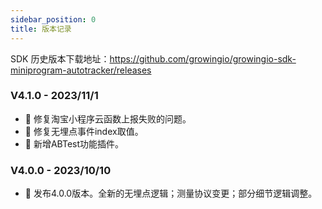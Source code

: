 ```yaml
---
sidebar_position: 0
title: 版本记录
---
```


SDK 历史版本下载地址：<https://github.com/growingio/growingio-sdk-miniprogram-autotracker/releases>

### V4.1.0 - 2023/11/1

- 🐞 修复淘宝小程序云函数上报失败的问题。
- 🐞 修复无埋点事件index取值。
- 🎉 新增ABTest功能插件。

### V4.0.0 - 2023/10/10

- 🎉 发布4.0.0版本。全新的无埋点逻辑；测量协议变更；部分细节逻辑调整。
